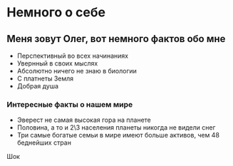 # Немного о себе

## Меня зовут Олег, вот немного фактов обо мне

- Перспективный во всех начинаниях
- Увернный в своих мыслях
- Абсолютно ничего не знаю в биологии
- С платнеты Земля
- Добрая душа

### Интересные факты о нашем мире

- Эверест не самая высокая гора на планете
- Половина, а то и 2\3 населения планеты никогда не видели снег
- Три самые богатые семьи в мире имеют больше активов, чем 48 беднейших стран

Шок